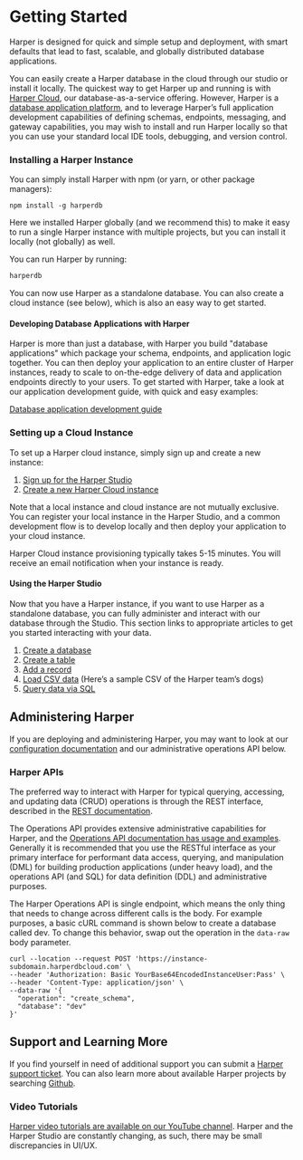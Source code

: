 # Getting Started

Harper is designed for quick and simple setup and deployment, with smart defaults that lead to fast, scalable, and globally distributed database applications.

You can easily create a Harper database in the cloud through our studio or install it locally. The quickest way to get Harper up and running is with [Harper Cloud](deployments/harper-cloud/), our database-as-a-service offering. However, Harper is a [database application platform](developers/applications/), and to leverage Harper’s full application development capabilities of defining schemas, endpoints, messaging, and gateway capabilities, you may wish to install and run Harper locally so that you can use your standard local IDE tools, debugging, and version control.

### Installing a Harper Instance

You can simply install Harper with npm (or yarn, or other package managers):

```shell
npm install -g harperdb
```

Here we installed Harper globally (and we recommend this) to make it easy to run a single Harper instance with multiple projects, but you can install it locally (not globally) as well.

You can run Harper by running:

```javascript
harperdb
```

You can now use Harper as a standalone database. You can also create a cloud instance (see below), which is also an easy way to get started.

#### Developing Database Applications with Harper

Harper is more than just a database, with Harper you build "database applications" which package your schema, endpoints, and application logic together. You can then deploy your application to an entire cluster of Harper instances, ready to scale to on-the-edge delivery of data and application endpoints directly to your users. To get started with Harper, take a look at our application development guide, with quick and easy examples:

[Database application development guide](developers/applications/)

### Setting up a Cloud Instance

To set up a Harper cloud instance, simply sign up and create a new instance:

1. [Sign up for the Harper Studio](https://studio.harperdb.io/sign-up)
2. [Create a new Harper Cloud instance](administration/harper-studio/instances.md#Create-a-New-Instance)

Note that a local instance and cloud instance are not mutually exclusive. You can register your local instance in the Harper Studio, and a common development flow is to develop locally and then deploy your application to your cloud instance.

Harper Cloud instance provisioning typically takes 5-15 minutes. You will receive an email notification when your instance is ready.

#### Using the Harper Studio

Now that you have a Harper instance, if you want to use Harper as a standalone database, you can fully administer and interact with our database through the Studio. This section links to appropriate articles to get you started interacting with your data.

1. [Create a database](administration/harper-studio/manage-databases-browse-data.md#create-a-database)
2. [Create a table](administration/harper-studio/manage-databases-browse-data.md#create-a-table)
3. [Add a record](administration/harper-studio/manage-databases-browse-data.md#add-a-record)
4. [Load CSV data](administration/harper-studio/manage-databases-browse-data.md#load-csv-data) (Here’s a sample CSV of the Harper team’s dogs)
5. [Query data via SQL](administration/harperdb-studio/query-instance-data.md)

## Administering Harper

If you are deploying and administering Harper, you may want to look at our [configuration documentation](deployments/configuration.md) and our administrative operations API below.

### Harper APIs

The preferred way to interact with Harper for typical querying, accessing, and updating data (CRUD) operations is through the REST interface, described in the [REST documentation](developers/rest.md).

The Operations API provides extensive administrative capabilities for Harper, and the [Operations API documentation has usage and examples](developers/operations-api/). Generally it is recommended that you use the RESTful interface as your primary interface for performant data access, querying, and manipulation (DML) for building production applications (under heavy load), and the operations API (and SQL) for data definition (DDL) and administrative purposes.

The Harper Operations API is single endpoint, which means the only thing that needs to change across different calls is the body. For example purposes, a basic cURL command is shown below to create a database called dev. To change this behavior, swap out the operation in the `data-raw` body parameter.

```
curl --location --request POST 'https://instance-subdomain.harperdbcloud.com' \
--header 'Authorization: Basic YourBase64EncodedInstanceUser:Pass' \
--header 'Content-Type: application/json' \
--data-raw '{
  "operation": "create_schema",
  "database": "dev"
}'
```

## Support and Learning More

If you find yourself in need of additional support you can submit a [Harper support ticket](https://harperdbhelp.zendesk.com/hc/en-us/requests/new). You can also learn more about available Harper projects by searching [Github](https://github.com/search?q=harperdb).

### Video Tutorials

[Harper video tutorials are available on our YouTube channel](https://www.youtube.com/@harperdbio). Harper and the Harper Studio are constantly changing, as such, there may be small discrepancies in UI/UX.
